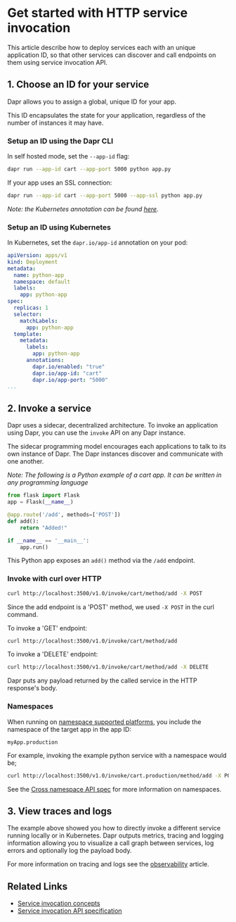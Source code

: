 # Get started with HTTP service invocation

This article describe how to deploy services each with an unique application ID, so that other services can discover and call endpoints on them using service invocation API.

## 1. Choose an ID for your service

Dapr allows you to assign a global, unique ID for your app.

This ID encapsulates the state for your application, regardless of the number of instances it may have.

### Setup an ID using the Dapr CLI

In self hosted mode, set the `--app-id` flag:

```bash
dapr run --app-id cart --app-port 5000 python app.py
```

If your app uses an SSL connection:

```bash
dapr run --app-id cart --app-port 5000 --app-ssl python app.py
```

*Note: the Kubernetes annotation can be found [here](../configure-k8s).*

### Setup an ID using Kubernetes

In Kubernetes, set the `dapr.io/app-id` annotation on your pod:

```yaml
apiVersion: apps/v1
kind: Deployment
metadata:
  name: python-app
  namespace: default
  labels:
    app: python-app
spec:
  replicas: 1
  selector:
    matchLabels:
      app: python-app
  template:
    metadata:
      labels:
        app: python-app
      annotations:
        dapr.io/enabled: "true"
        dapr.io/app-id: "cart"
        dapr.io/app-port: "5000"
...
```

## 2. Invoke a service

Dapr uses a sidecar, decentralized architecture. To invoke an application using Dapr, you can use the `invoke` API on any Dapr instance.

The sidecar programming model encourages each applications to talk to its own instance of Dapr. The Dapr instances discover and communicate with one another.

*Note: The following is a Python example of a cart app. It can be written in any programming language*

```python
from flask import Flask
app = Flask(__name__)

@app.route('/add', methods=['POST'])
def add():
    return "Added!"

if __name__ == '__main__':
    app.run()
```

This Python app exposes an `add()` method via the `/add` endpoint.

### Invoke with curl over HTTP

```bash
curl http://localhost:3500/v1.0/invoke/cart/method/add -X POST
```

Since the add endpoint is a 'POST' method, we used `-X POST` in the curl command.

To invoke a 'GET' endpoint:

```bash
curl http://localhost:3500/v1.0/invoke/cart/method/add
```

To invoke a 'DELETE' endpoint:

```bash
curl http://localhost:3500/v1.0/invoke/cart/method/add -X DELETE
```

Dapr puts any payload returned by the called service in the HTTP response's body.

### Namespaces

When running on [namespace supported platforms](../../reference/api/service_invocation_api.md#namespace-supported-platforms), you include the namespace of the target app in the app ID:

```
myApp.production
```

For example, invoking the example python service with a namespace would be;

```bash
curl http://localhost:3500/v1.0/invoke/cart.production/method/add -X POST
```

See the [Cross namespace API spec](../../reference/api/service_invocation_api.md#cross-namespace-invocation) for more information on namespaces.

## 3. View traces and logs

The example above showed you how to directly invoke a different service running locally or in Kubernetes. Dapr outputs metrics, tracing and logging information allowing you to visualize a call graph between services, log errors and optionally log the payload body.

For more information on tracing and logs see the [observability](../../concepts/observability) article.

 ## Related Links
 
* [Service invocation concepts](../../concepts/service-invocation/README.md)
* [Service invocation API specification](../../reference/api/service_invocation_api.md)
